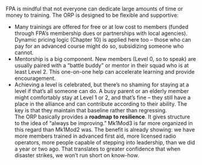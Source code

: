 FPA is mindful that not everyone can dedicate large amounts of time or money to training. The ORP is designed to be flexible and supportive:  
- Many trainings are offered for free or at low cost to members (funded through FPA’s membership dues or partnerships with local agencies). Dynamic pricing logic (Chapter 10) is applied here too – those who can pay for an advanced course might do so, subsidizing someone who cannot.  
- Mentorship is a big component. New members (Level 0, so to speak) are usually paired with a “battle buddy” or mentor in their squad who is at least Level 2. This one-on-one help can accelerate learning and provide encouragement.  
- Achieving a level is celebrated, but there’s no shaming for staying at a level if that’s all someone can do. A busy parent or an elderly member might comfortably stay at Level 1 or 2, and that’s fine – they still have a place in the alliance and can contribute according to their ability. The key is that they maintain that baseline rather than regressing.  
The ORP basically provides a **roadmap to resilience**. It gives structure to the idea of “always be improving.” Mk1Mod3 is far more organized in this regard than Mk1Mod2 was. The benefit is already showing: we have more members trained in advanced first aid, more licensed radio operators, more people capable of stepping into leadership, than we did a year or two ago. That translates to greater confidence that when disaster strikes, we won’t run short on know-how.